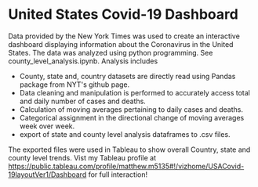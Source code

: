 # United States Covid-19 Dashboard

Data provided by the New York Times was used to create an interactive dashboard displaying information about the Coronavirus in the United States.
The data was analyzed using python programming. See county_level_analysis.ipynb.
Analysis includes
  - County, state and, country datasets are directly read using Pandas package from NYT's github page.
  - Data cleaning and manipulation is performed to accurately access total and daily number of cases and deaths.
  - Calculation of moving averages pertaining to daily cases and deaths.
  - Categorical assignment in the directional change of moving averages week over week.
  - export of state and county level analysis dataframes to .csv files.
  
  
The exported files were used in Tableau to show overall Country, state and county level trends. Vist my Tableau profile at https://public.tableau.com/profile/matthew.m5135#!/vizhome/USACovid-19layoutVer1/Dashboard for full interaction!
